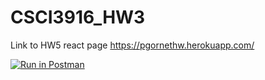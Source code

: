 # CSCI3916_HW3
Link to HW5 react page https://pgornethw.herokuapp.com/

[![Run in Postman](https://run.pstmn.io/button.svg)](https://app.getpostman.com/run-collection/177262da660b5a667361#?env%5BCSC3916_HW3%5D=W3sia2V5IjoidG9rZW4iLCJ2YWx1ZSI6IkpXVCBleUpoYkdjaU9pSklVekkxTmlJc0luUjVjQ0k2SWtwWFZDSjkuZXlKcFpDSTZJall3TkdVMU9EWXlNR0V4WVdNeU1EQXdORFZtWVdaa01TSXNJblZ6WlhKdVlXMWxJam9pVUdGMGNtbGphMVJvWlVGM1pYTnZiV1VpTENKcFlYUWlPakUyTVRZNE56azNOVFo5LmFKaUQ3bFJJU2d4V3FqTFlkdFhBZ0JDVGpUWm84RmlhclRRMExEeDdldm8iLCJlbmFibGVkIjp0cnVlfSx7ImtleSI6IlNFQ1JFVF9LRVkiLCJ2YWx1ZSI6InNlY3JldF9rZXkiLCJlbmFibGVkIjp0cnVlfV0=)
